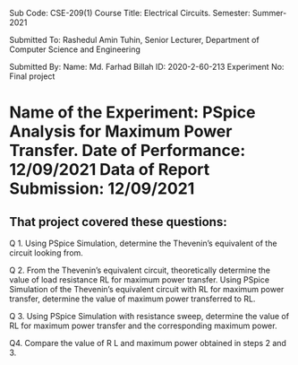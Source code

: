 Sub Code: CSE-209(1)
Course Title: Electrical Circuits.
Semester: Summer-2021

Submitted To:
Rashedul Amin Tuhin,
Senior Lecturer, Department of Computer Science and Engineering

Submitted By:
Name: Md. Farhad Billah
ID: 2020-2-60-213
Experiment No: Final project

Name of the Experiment: PSpice Analysis for Maximum Power Transfer.
Date of Performance: 12/09/2021
Data of Report Submission: 12/09/2021
====================================================================================================


That project covered these questions:
-------------------------------------
Q 1. Using PSpice Simulation, determine the Thevenin’s equivalent of the circuit looking from.

Q 2. From the Thevenin’s equivalent circuit, theoretically determine the value of load resistance RL for maximum power transfer. Using PSpice Simulation of the Thevenin’s 
equivalent circuit with RL for maximum power transfer, determine the value of maximum power transferred to RL.

Q 3. Using PSpice Simulation with resistance sweep, determine the value of RL for maximum power transfer and the corresponding maximum power.

Q4. Compare the value of R L and maximum power obtained in steps 2 and 3.


